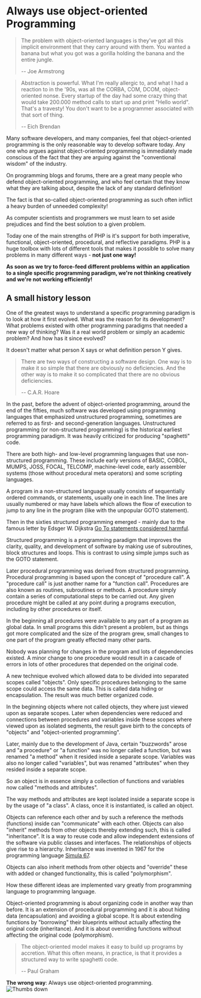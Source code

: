 # Always use object-oriented Programming #

> The problem with object-oriented languages is they’ve got all this implicit environment that they carry around with them. You wanted a banana but what you got was a gorilla holding the banana and the entire jungle.
>
> -- Joe Armstrong

> Abstraction is powerful. What I'm really allergic to, and what I had a reaction to in the '90s, was all the CORBA, COM, DCOM, object-oriented nonse. Every startup of the day had some crazy thing that would take 200.000 method calls to start up and print "Hello world". That's a travesty! You don't want to be a programmer associated with that sort of thing.
>
> -- Eich Brendan

Many software developers, and many companies, feel that object-oriented programming is the only reasonable way to develop software today. Any one who argues against object-oriented programming is immediately made conscious of the fact that they are arguing against the "conventional wisdom" of the industry.

On programming blogs and forums, there are a great many people who defend object-oriented programming, and who feel certain that they know what they are talking about, despite the lack of any standard definition!

The fact is that so-called object-oriented programming as such often inflict a heavy burden of unneeded complexity!

As computer scientists and programmers we must learn to set aside prejudices and find the best solution to a given problem.

Today one of the main strengths of PHP is it's support for both imperative, functional, object-oriented, procedural, and reflective paradigms. PHP is a huge toolbox with lots of different tools that makes it possible to solve many problems in many different ways - **not just one way!**

**As soon as we try to force-feed different problems within an application to a single specific programming paradigm, we're not thinking creatively and we're not working efficiently!**

## A small history lesson ##

One of the greatest ways to understand a specific programming paradigm is to look at how it first evolved. What was the reason for its development? What problems existed with other programming paradigms that needed a new way of thinking? Was it a real world problem or simply an academic problem? And how has it since evolved?

It doesn't matter what person X says or what definition person Y gives.

> There are two ways of constructing a software design.  One way is to make it so simple that there are obviously no deficiencies. And the other way is to make it so complicated that there are no obvious deficiencies.
>
> -- C.A.R. Hoare

In the past, before the advent of object-oriented programming, around the end of the fifties, much software was developed using programming languages that emphasized unstructured programming, sometimes are referred to as first- and second-generation languages. Unstructured programming (or non-structured programming) is the historical earliest programming paradigm. It was heavily criticized for producing "spaghetti" code.

There are both high- and low-level programming languages that use non-structured programming. These include early versions of BASIC, COBOL, MUMPS, JOSS, FOCAL, TELCOMP, machine-level code, early assembler systems (those without procedural meta operators) and some scripting languages.

A program in a non-structured language usually consists of sequentially ordered commands, or statements, usually one in each line. The lines are usually numbered or may have labels which allows the flow of execution to jump to any line in the program (like with the unpopular GOTO statement).

Then in the sixties structured programming emerged - mainly due to the famous letter by Edsger W. Dijkstra [Go To statements considered harmful](http://www.u.arizona.edu/~rubinson/copyright_violations/Go_To_Considered_Harmful.html).

Structured programming is a programming paradigm that improves the clarity, quality, and development of software by making use of subroutines, block structures and loops. This is contrast to using simple jumps such as the GOTO statement.

Later procedural programming was derived from structured programming. Procedural programming is based upon the concept of "procedure call". A "procedure call" is just another name for a "function call". Procedures are also known as routines, subroutines or methods. A procedure simply contain a series of computational steps to be carried out. Any given procedure might be called at any point during a programs execution, including by other procedures or itself.

In the beginning all procedures were available to any part of a program as global data. In small programs this didn't present a problem, but as things got more complicated and the size of the program grew, small changes to one part of the program greatly effected many other parts.

Nobody was planning for changes in the program and lots of dependencies existed. A minor change to one procedure would result in a cascade of errors in lots of other procedures that depended on the original code.

A new technique evolved which allowed data to be divided into separated scopes called "objects". Only specific procedures belonging to the same scope could access the same data. This is called data hiding or encapsulation. The result was much better organized code.

In the beginning objects where not called objects, they where just viewed upon as separate scopes. Later when dependencies were reduced and connections between procedures and variables inside these scopes where viewed upon as isolated segments, the result gave birth to the concepts of "objects" and "object-oriented programming".

Later, mainly due to the development of Java, certain "buzzwords" arose and "a procedure" or "a function" was no longer called a function, but was renamed "a method" when it resided inside a separate scope. Variables was also no longer called "variables", but was renamed "attributes" when they resided inside a separate scope.

So an object is in essence simply a collection of functions and variables now called "methods and attributes".

The way methods and attributes are kept isolated inside a separate scope is by the usage of "a class". A class, once it is instantiated, is called an object.

Objects can reference each other and by such a reference the methods (functions) inside can "communicate" with each other. Objects can also "inherit" methods from other objects thereby extending such, this is called "inheritance".  It is a way to reuse code and allow independent extensions of the software via public classes and interfaces. The relationships of objects give rise to a hierarchy. Inheritance was invented in 1967 for the programming language [Simula 67](http://en.wikipedia.org/wiki/Simula).

Objects can also inherit methods from other objects and "override" these with added or changed functionality, this is called "polymorphism".

How these different ideas are implemented vary greatly from programming language to programming language.

Object-oriented programming is about organizing code in another way than before. It is an extension of procedural programming and it is about hiding data (encapsulation) and avoiding a global scope. It is about extending functions by "borrowing" their blueprints without actually affecting the original code (inheritance). And it is about overriding functions without affecting the original code (polymorphism).

> The object-oriented model makes it easy to build up programs by accretion. What this often means, in practice, is that it provides a structured way to write spaghetti code.
>
> -- Paul Graham

**The wrong way**: Always use object-oriented programming. ![Thumbs down](img/thumbs-down.png)
